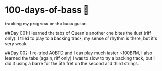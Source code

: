 # 100-days-of-bass 🎸
tracking my progress on the bass guitar.

##Day 001:
I learned the tabs of Queen's another one bites the dust (riff only). I tried to play to a backing track; my sense of rhythm is there, but it's very weak.

##Day 002:
I re-tried AOBTD and I can play much faster ~100BPM, I also learned the tabs (again, riff only) I was to slow to try a backing track, but I did it using a barre for the 5th fret on the second and third strings.

